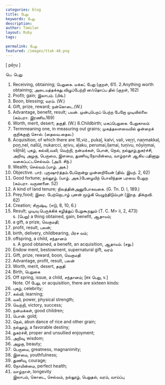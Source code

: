 ```yaml
---
categories: blog
title: பேறு
keywords: பேறு
description: 
author: Tamilan
layout: Ruby
tags: 
 
permalink: பேறு
featured: /images/ttak-48.png
---
```

  
[ pēṟu ]  
  
பெ. பெறு  
1. Receiving, obtaining; பெறுகை. மக்கட் பேறு (குறள், 61). 2.Anything worth obtaining; அடையத்தக்கது.விழுப்பேற்றி னஃதொப்ப தில் (குறள், 162)  
3. Profit; gain; இலாபம். (பிங்.)  
4. Boon, blessing; வரம். (W.)  
5. Gift, prize, reward; நன்கொடை.(W.)  
6. Advantage, benefit, result; பயன். முன்புபெறப் பெற்ற பேறோ முடிவில்லை (கம்பரா. இரணிய.169)  
7. Worth, merit, desert; தகுதி. (W.) 8.Childbirth; மகப்பெறுகை. பேறுகாலம்  
9. Termmeaning one, in measuring out grains; முகத்தலளவையில் ஒன்றைக் குறிக்குஞ் சொல். (தைலவ.தைல.)  
10. Acquisition, of which there are 16,viz., pukaḻ, kalvi, vali, veṟṟi, naṉmakkaḷ, poṉ,nel, nallūḻ, nukarcci, aṟivu, aḻaku, perumai,iḷamai, tuṇivu, nōyiṉmai, vāḻnāḷ; புகழ், கல்வி,வலி, வெற்றி, நன்மக்கள், பொன், நெல், நல்லூழ்,நுகர்ச்சி, அறிவு, அழகு, பெருமை, இளமை, துணிவு,நோயின்மை, வாழ்நாள் ஆகிய பதினாறு வகைப்பட்டசெல்வம். (அபி. சிந்.)  
11. Wealth; செல்வம்.(யாழ். அக.)  
12. Objective. பார். புருஷார்த்தம்.பேறொன்று முன்னறியேன் (திவ். இயற். 2, 62)  
13. Good fortune; நல்லூழ். (யாழ். அக.)பேழையிற் பொலிந்தன பரவை பேறுற (கம்பரா. வருணனை. 52)  
14. A kind of land tenure; நிலத்தின்அனுபோகவகை. (G. Tn. D. I, 189.)  
15. Prey,food; இரை. பேற்றொடாழ் புனன் மூழ்கி யெழுந்திடும்புள் (இரகு. திக்குவி. 62)  
1. Creation; சிருஷ்டி. (ஈடு, 8, 10, 6.)  
2. Result; முடிவு.பெருக்கிக் கழித்துப் பேறுகூறலும் (T. C. M> ii, 2, 473)  
s. (பெறு) a thing obtained, gain, benefit, ஆதாயம்;  
2. a gift, a prize, வெகுமதி;  
3. profit, result, பலன்;  
4. birth, delivery, childbearing, பிரச வம்;  
5. offspring, a child, சந்தானம்  
s. A good obtained, a benefit, an acquisition, ஆதாயம். (சது.)  
2. Endow ment, bestowment, supernatural gift, வரம்  
3. Gift, prize, reward, boon, வெகுமதி  
4. Advantage, profit, result, பலன்  
5. Worth, merit, desert, தகுதி  
6. Birth, பெறுகை  
7. Off spring, issue, a child, சந்தானம்; [ex பெறு, v.]  
Note. Of பேறு, or acquisition, there are sixteen kinds:  
1. புகழ், celebrity;  
2. கல்வி, learning;  
3. வலி, power, physical strength;  
4. வெற்றி, victory, success;  
5. நன்மக்கள், good children;  
6. பொன். gold;  
7. நெல், abun dance of rice and other grain;  
8. நல்லூழ், a favorable destiny;  
9. நுகர்ச்சி, proper and unsullied enjoyment;  
1. அறிவு, wisdom;  
11. அழகு, beauty;  
12. பெருமை, greatness, magnanimity;  
13. இளமை, youthfulness;  
14. துணிவு, courage;  
15. நோயின்மை, perfect health;  
16. வாழ்நாள், longevity  
இலாபம், கொடை, செல்வம், நல்லூழ், பெறுதல், வரம், வாய்ப்பு